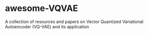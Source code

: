 # awesome-VQVAE
A collection of resources and papers on Vector Quantized Variational Autoencoder (VQ-VAE) and its application
